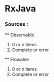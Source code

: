 # RxJava

### Sources :

** Observable <T>     
  1) 0 or n items
  2) Complete or error<br>
  
** Flowable <T>
  1) 0 or n items
  2) Complete or error

